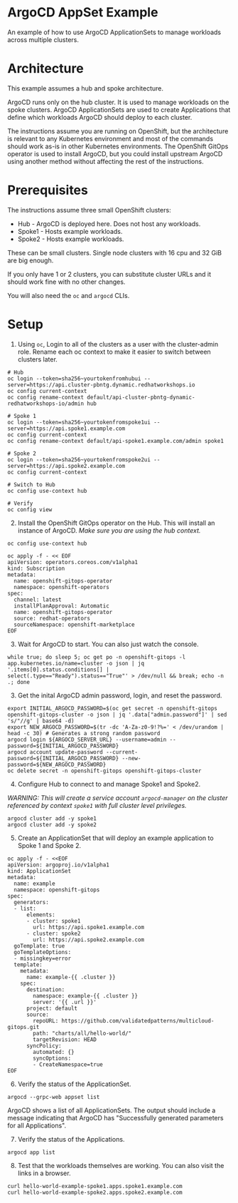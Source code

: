 # ArgoCD AppSet Example
An example of how to use ArgoCD ApplicationSets to manage workloads across multiple clusters.

# Architecture

This example assumes a hub and spoke architecture. 

ArgoCD runs only on the hub cluster. It is used to manage workloads on the spoke clusters. ArgoCD ApplicationSets are used to create Applications that define which workloads ArgoCD should deploy to each cluster.

The instructions assume you are running on OpenShift, but the architecture is relevant to any Kubernetes environment and most of the commands should work as-is in other Kubernetes environments. The OpenShift GitOps operator is used to install ArgoCD, but you could install upstream ArgoCD using another method without affecting the rest of the instructions.

# Prerequisites

The instructions assume three small OpenShift clusters:
  - Hub - ArgoCD is deployed here. Does not host any workloads.
  - Spoke1 - Hosts example workloads.
  - Spoke2 - Hosts example workloads.

These can be small clusters. Single node clusters with 16 cpu and 32 GiB are big enough.

If you only have 1 or 2 clusters, you can substitute cluster URLs and it should work fine with no other changes.

You will also need the `oc` and `argocd` CLIs.

# Setup
1. Using `oc`, Login to all of the clusters as a user with the cluster-admin role. Rename each oc context to make it easier to switch between clusters later.
```
# Hub
oc login --token=sha256~yourtokenfromhubui --server=https://api.cluster-pbntg.dynamic.redhatworkshops.io
oc config current-context
oc config rename-context default/api-cluster-pbntg-dynamic-redhatworkshops-io/admin hub

# Spoke 1
oc login --token=sha256~yourtokenfromspoke1ui --server=https://api.spoke1.example.com
oc config current-context
oc config rename-context default/api-spoke1.example.com/admin spoke1

# Spoke 2
oc login --token=sha256~yourtokenfromspoke2ui --server=https://api.spoke2.example.com
oc config current-context

# Switch to Hub
oc config use-context hub

# Verify
oc config view
```

2. Install the OpenShift GitOps operator on the Hub. This will install an instance of ArgoCD. *Make sure you are using the hub context.*
```
oc config use-context hub

oc apply -f - << EOF
apiVersion: operators.coreos.com/v1alpha1
kind: Subscription
metadata:
  name: openshift-gitops-operator
  namespace: openshift-operators
spec:
  channel: latest
  installPlanApproval: Automatic
  name: openshift-gitops-operator
  source: redhat-operators
  sourceNamespace: openshift-marketplace
EOF
```

3. Wait for ArgoCD to start. You can also just watch the console.
```
while true; do sleep 5; oc get po -n openshift-gitops -l app.kubernetes.io/name=cluster -o json | jq '.items[0].status.conditions[] | select(.type=="Ready").status=="True"' > /dev/null && break; echo -n .; done
```

3. Get the inital ArgoCD admin password, login, and reset the password.
```
export INITIAL_ARGOCD_PASSWORD=$(oc get secret -n openshift-gitops openshift-gitops-cluster -o json | jq '.data["admin.password"]' | sed 's/"//g' | base64 -d)
export NEW_ARGOCD_PASSWORD=$(tr -dc 'A-Za-z0-9!?%=' < /dev/urandom | head -c 30) # Generates a strong random password
argocd login ${ARGOCD_SERVER_URL} --username=admin --password=${INITIAL_ARGOCD_PASSWORD}
argocd account update-password --current-password=${INITIAL_ARGOCD_PASSWORD} --new-password=${NEW_ARGOCD_PASSWORD}
oc delete secret -n openshift-gitops openshift-gitops-cluster
```

4. Configure Hub to connect to and manage Spoke1 and Spoke2.

*WARNING: This will create a service account `argocd-manager` on the cluster referenced by context `spoke1` with full cluster level privileges.*

```
argocd cluster add -y spoke1
argocd cluster add -y spoke2
```

5. Create an ApplicationSet that will deploy an example application to Spoke 1 and Spoke 2.
```
oc apply -f - <<EOF
apiVersion: argoproj.io/v1alpha1
kind: ApplicationSet
metadata:
  name: example
  namespace: openshift-gitops
spec:
  generators:
  - list:
      elements:
      - cluster: spoke1
        url: https://api.spoke1.example.com
      - cluster: spoke2
        url: https://api.spoke2.example.com
  goTemplate: true
  goTemplateOptions:
  - missingkey=error
  template:
    metadata:
      name: example-{{ .cluster }}
    spec:
      destination:
        namespace: example-{{ .cluster }}
        server: '{{ .url }}'
      project: default
      source:
        repoURL: https://github.com/validatedpatterns/multicloud-gitops.git
        path: "charts/all/hello-world/"
        targetRevision: HEAD
      syncPolicy:
        automated: {}
        syncOptions:
        - CreateNamespace=true
EOF
```

6. Verify the status of the ApplicationSet.
```
argocd --grpc-web appset list
```

ArgoCD shows a list of all ApplicationSets. The output should include a message indicating that ArgoCD has "Successfully generated parameters for all Applications".

7. Verify the status of the Applications.
```
argocd app list
```

8. Test that the workloads themselves are working. You can also visit the links in a browser.
```
curl hello-world-example-spoke1.apps.spoke1.example.com
curl hello-world-example-spoke2.apps.spoke2.example.com
```
